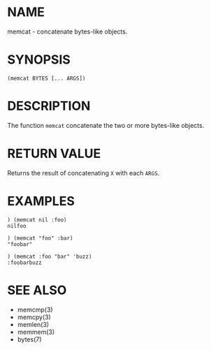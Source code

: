 # NAME
memcat - concatenate bytes-like objects.

# SYNOPSIS

    (memcat BYTES [... ARGS])

# DESCRIPTION
The function `memcat` concatenate the two or more bytes-like objects.

# RETURN VALUE
Returns the result of concatenating `X` with each `ARGS`.

# EXAMPLES

    ) (memcat nil :foo)
    nilfoo

    ) (memcat "foo" :bar)
    "foobar"

    ) (memcat :foo "bar" 'buzz)
    :foobarbuzz

# SEE ALSO
- memcmp(3)
- memcpy(3)
- memlen(3)
- memmem(3)
- bytes(7)
